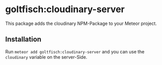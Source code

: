 # goltfisch:cloudinary-server
This package adds the cloudinary NPM-Package to your Meteor project.

## Installation
Run `meteor add goltfisch:cloudinary-server` and you can use the `cloudinary` variable on the server-Side.
